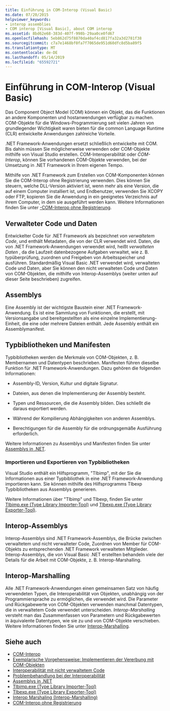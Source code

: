 ```yaml
---
title: Einführung in COM-Interop (Visual Basic)
ms.date: 07/20/2015
helpviewer_keywords:
- interop assemblies
- COM interop [Visual Basic], about COM interop
ms.assetid: 8bd62e68-383d-407f-998b-29aa0ce0fd67
ms.openlocfilehash: 5eb862d75f8870da40af4cd817fa32a3d2781f38
ms.sourcegitcommit: c7a7e1468bf0fa7f7065de951d60dfc8d5ba89f5
ms.translationtype: MT
ms.contentlocale: de-DE
ms.lasthandoff: 05/14/2019
ms.locfileid: "65592721"
---
```

# <a name="introduction-to-com-interop-visual-basic"></a>Einführung in COM-Interop (Visual Basic)
Das Component Object Model (COM) können ein Objekt, das die Funktionen an andere Komponenten und hostanwendungen verfügbar zu machen. COM-Objekte für die Windows-Programmierung seit vielen Jahren von grundlegender Wichtigkeit waren bieten für die common Language Runtime (CLR) entwickelte Anwendungen zahlreiche Vorteile.  
  
 .NET Framework-Anwendungen ersetzt schließlich entwickelte mit COM. Bis dahin müssen Sie möglicherweise verwenden oder COM-Objekte mithilfe von Visual Studio erstellen. COM-Interoperabilität oder *COM-Interop*, können Sie vorhandenen COM-Objekte verwenden, bei der Umsetzung in .NET Framework in Ihrem eigenen Tempo.  
  
 Mithilfe von .NET Framework zum Erstellen von COM-Komponenten können Sie die COM-Interop ohne Registrierung verwenden. Dies können Sie steuern, welche DLL-Version aktiviert ist, wenn mehr als eine Version, die auf einem Computer installiert ist, und Endbenutzer, verwenden Sie XCOPY oder FTP, kopieren Sie die Anwendung in ein geeignetes Verzeichnis auf ihrem Computer, in dem sie ausgeführt werden kann. Weitere Informationen finden Sie unter [-COM-Interop ohne Registrierung](../../../framework/interop/registration-free-com-interop.md).  
  
## <a name="managed-code-and-data"></a>Verwalteter Code und Daten  
 Entwickelter Code für .NET Framework als bezeichnet *von verwaltetem Code*, und enthält Metadaten, die von der CLR verwendet wird. Daten, die von .NET Framework-Anwendungen verwendet wird, heißt *verwalteten Daten* , da die Laufzeit datenbezogene Aufgaben verwaltet, wie z. B. typüberprüfung, zuordnen und Freigeben von Arbeitsspeicher und ausführen. Standardmäßig Visual Basic .NET verwendet wird, verwalteten Code und Daten, aber Sie können den nicht verwalteten Code und Daten von COM-Objekten, die mithilfe von Interop-Assemblys (weiter unten auf dieser Seite beschrieben) zugreifen.  
  
## <a name="assemblies"></a>Assemblys  
 Eine Assembly ist der wichtigste Baustein einer .NET Framework-Anwendung. Es ist eine Sammlung von Funktionen, die erstellt, mit Versionsangabe und bereitgestellten als eine einzelne Implementierung-Einheit, die eine oder mehrere Dateien enthält. Jede Assembly enthält ein Assemblymanifest.  
  
## <a name="type-libraries-and-assembly-manifests"></a>Typbibliotheken und Manifesten  
 Typbibliotheken werden die Merkmale von COM-Objekten, z. B. Membernamen und Datentypen beschrieben. Manifesten führen dieselbe Funktion für .NET Framework-Anwendungen. Dazu gehören die folgenden Informationen:  
  
- Assembly-ID, Version, Kultur und digitale Signatur.  
  
- Dateien, aus denen die Implementierung der Assembly besteht.  
  
- Typen und Ressourcen, die die Assembly bilden. Dies schließt die daraus exportiert werden.  
  
- Während der Kompilierung Abhängigkeiten von anderen Assemblys.  
  
- Berechtigungen für die Assembly für die ordnungsgemäße Ausführung erforderlich.  
  
 Weitere Informationen zu Assemblys und Manifesten finden Sie unter [Assemblys in .NET](../../../standard/assembly/index.md).  
  
### <a name="importing-and-exporting-type-libraries"></a>Importieren und Exportieren von Typbibliotheken  
 Visual Studio enthält ein Hilfsprogramm, "Tlbimp", mit der Sie die Informationen aus einer Typbibliothek in eine .NET Framework-Anwendung importieren kann. Sie können mithilfe des Hilfsprogramms Tlbexp Typbibliotheken aus Assemblys generieren.  
  
 Weitere Informationen über "Tlbimp" und Tlbexp, finden Sie unter [Tlbimp.exe (Type Library Importer-Tool)](../../../framework/tools/tlbimp-exe-type-library-importer.md) und [Tlbexp.exe (Type Library Exporter-Tool)](../../../framework/tools/tlbexp-exe-type-library-exporter.md).  
  
## <a name="interop-assemblies"></a>Interop-Assemblys  
 Interop-Assemblys sind .NET Framework-Assemblys, die Brücke zwischen verwaltetem und nicht verwalteter Code, Zuordnen von Member für COM-Objekts zu entsprechenden .NET Framework verwalteten Mitglieder. Interop-Assemblys, die von Visual Basic .NET erstellten behandeln viele der Details für die Arbeit mit COM-Objekte, z. B. Interop-Marshalling.  
  
## <a name="interoperability-marshaling"></a>Interop-Marshalling  
 Alle .NET Framework-Anwendungen einen gemeinsamen Satz von häufig verwendeten Typen, die Interoperabilität von Objekten, unabhängig von der Programmiersprache zu ermöglichen, die verwendet wird. Die Parameter und Rückgabewerte von COM-Objekten verwenden manchmal Datentypen, die in verwaltetem Code verwendet unterscheiden. *Interop-Marshalling* versteht man das Zusammenfassen von Parametern und Rückgabewerten in äquivalente Datentypen, wie sie zu und von COM-Objekte verschieben. Weitere Informationen finden Sie unter [Interop-Marshalling](../../../framework/interop/interop-marshaling.md).  
  
## <a name="see-also"></a>Siehe auch

- [COM-Interop](../../../visual-basic/programming-guide/com-interop/index.md)
- [Exemplarische Vorgehensweise: Implementieren der Vererbung mit COM-Objekten](../../../visual-basic/programming-guide/com-interop/walkthrough-implementing-inheritance-with-com-objects.md)
- [Interoperabilität mit nicht verwaltetem Code](../../../framework/interop/index.md)
- [Problembehandlung bei der Interoperabilität](../../../visual-basic/programming-guide/com-interop/troubleshooting-interoperability.md)
- [Assemblys in .NET](../../../standard/assembly/index.md)
- [Tlbimp.exe (Type Library Importer-Tool)](../../../framework/tools/tlbimp-exe-type-library-importer.md)
- [Tlbexp.exe (Type Library Exporter-Tool)](../../../framework/tools/tlbexp-exe-type-library-exporter.md)
- [Interop Marshaling (Interop-Marshalling)](../../../framework/interop/interop-marshaling.md)
- [COM-Interop ohne Registrierung](../../../framework/interop/registration-free-com-interop.md)
